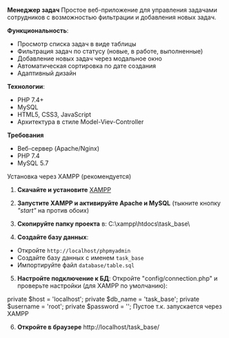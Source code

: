 **Менеджер задач**
Простое веб-приложение для управления задачами сотрудников с возможностью фильтрации и добавления новых задач.

**Функциональность**:
- Просмотр списка задач в виде таблицы
- Фильтрация задач по статусу (новые, в работе, выполненные)
- Добавление новых задач через модальное окно
- Автоматическая сортировка по дате создания
- Адаптивный дизайн

**Технологии**:
- PHP 7.4+
- MySQL
- HTML5, CSS3, JavaScript
- Архитектура в стиле Model-Viev-Controller

**Требования**
- Веб-сервер (Apache/Nginx)
- PHP 7.4
- MySQL 5.7

Установка через XAMPP (рекомендуется)
1. **Скачайте и установите** [XAMPP](https://www.apachefriends.org/ru/index.html)

2. **Запустите XAMPP и активируйте Apache и MySQL** (тыкните кнопку *"start"* на против обоих)

3. **Скопируйте папку проекта** в:
C:\xampp\htdocs\task_base\

4. **Создайте базу данных**:
- Откройте `http://localhost/phpmyadmin`
- Создайте базу данных с именем `task_base`
- Импортируйте файл `database/table.sql`
  
5. **Настройте подключение к БД**:
Откройте "config/connection.php" и проверьте настройки (для XAMPP по умолчанию):

private $host = 'localhost';
private $db_name = 'task_base';
private $username = 'root';
private $password = ''; Пустое т.к. запускается через XAMPP

6. **Откройте в браузере**
   http://localhost/task_base/
